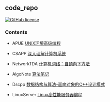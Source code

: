 ## code_repo

[![GitHub license](https://img.shields.io/badge/licence-MIT-green)](https://github.com/pusidun/code_repo/blob/master/LICENSE)


### Contents

- APUE [UNIX环境高级编程](https://book.douban.com/subject/1788421/)

- CSAPP [深入理解计算机系统](https://book.douban.com/subject/26912767/)

- NetworkTDA [计算机网络：自顶向下方法](https://book.douban.com/subject/26176870/)

- AlgoNote [算法笔记]()

- Dscpp [数据结构与算法-面向对象的C++设计模式](https://book.douban.com/subject/1237186/)

- LinuxServer [Linux高性能服务器编程](https://book.douban.com/subject/24722611/)
